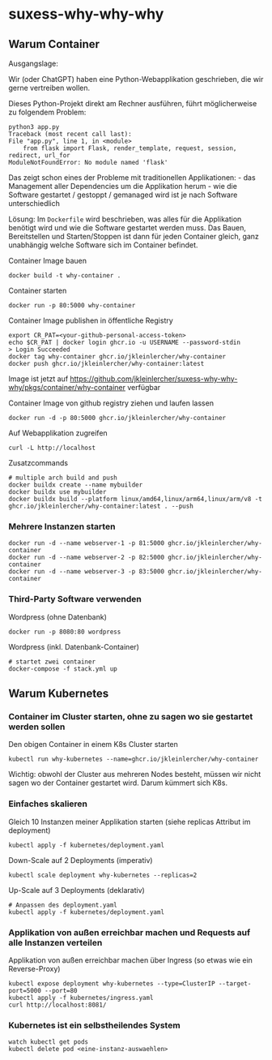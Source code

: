 # suxess-why-why-why

## Warum Container

Ausgangslage:

Wir (oder ChatGPT) haben eine Python-Webapplikation geschrieben, die wir gerne vertreiben wollen.

Dieses Python-Projekt direkt am Rechner ausführen, führt möglicherweise zu folgendem Problem:

    python3 app.py
    Traceback (most recent call last):
    File "app.py", line 1, in <module>
        from flask import Flask, render_template, request, session, redirect, url_for
    ModuleNotFoundError: No module named 'flask'

Das zeigt schon eines der Probleme mit traditionellen Applikationen:
    - das Management aller Dependencies um die Applikation herum
    - wie die Software gestartet / gestoppt / gemanaged wird ist je nach Software unterschiedlich

Lösung: Im `Dockerfile` wird beschrieben, was alles für die Applikation benötigt wird und wie die Software gestartet werden muss.
Das Bauen, Bereitstellen und Starten/Stoppen ist dann für jeden Container gleich, ganz unabhängig welche Software sich im Container befindet.

Container Image bauen

    docker build -t why-container .

Container starten

    docker run -p 80:5000 why-container

Container Image publishen in öffentliche Registry

    export CR_PAT=<your-github-personal-access-token>
    echo $CR_PAT | docker login ghcr.io -u USERNAME --password-stdin
    > Login Succeeded
    docker tag why-container ghcr.io/jkleinlercher/why-container
    docker push ghcr.io/jkleinlercher/why-container:latest

Image ist jetzt auf https://github.com/jkleinlercher/suxess-why-why-why/pkgs/container/why-container verfügbar  

Container Image von github registry ziehen und laufen lassen

    docker run -d -p 80:5000 ghcr.io/jkleinlercher/why-container

Auf Webapplikation zugreifen

    curl -L http://localhost

Zusatzcommands

    # multiple arch build and push
    docker buildx create --name mybuilder
    docker buildx use mybuilder
    docker buildx build --platform linux/amd64,linux/arm64,linux/arm/v8 -t ghcr.io/jkleinlercher/why-container:latest . --push

### Mehrere Instanzen starten

    docker run -d --name webserver-1 -p 81:5000 ghcr.io/jkleinlercher/why-container
    docker run -d --name webserver-2 -p 82:5000 ghcr.io/jkleinlercher/why-container
    docker run -d --name webserver-3 -p 83:5000 ghcr.io/jkleinlercher/why-container

### Third-Party Software verwenden

Wordpress (ohne Datenbank)

    docker run -p 8080:80 wordpress

Wordpress (inkl. Datenbank-Container)

    # startet zwei container 
    docker-compose -f stack.yml up


## Warum Kubernetes

### Container im Cluster starten, ohne zu sagen wo sie gestartet werden sollen

Den obigen Container in einem K8s Cluster starten

    kubectl run why-kubernetes --name=ghcr.io/jkleinlercher/why-container

Wichtig: obwohl der Cluster aus mehreren Nodes besteht, müssen wir nicht sagen wo der Container gestartet wird. Darum kümmert sich K8s.

### Einfaches skalieren

Gleich 10 Instanzen meiner Applikation starten (siehe replicas Attribut im deployment)

    kubectl apply -f kubernetes/deployment.yaml

Down-Scale auf 2 Deployments (imperativ)

    kubectl scale deployment why-kubernetes --replicas=2

Up-Scale auf 3 Deployments (deklarativ)

    # Anpassen des deployment.yaml
    kubectl apply -f kubernetes/deployment.yaml

### Applikation von außen erreichbar machen und Requests auf alle Instanzen verteilen

Applikation von außen erreichbar machen über Ingress (so etwas wie ein Reverse-Proxy)

    kubectl expose deployment why-kubernetes --type=ClusterIP --target-port=5000 --port=80
    kubectl apply -f kubernetes/ingress.yaml
    curl http://localhost:8081/

### Kubernetes ist ein selbstheilendes System

    watch kubectl get pods
    kubectl delete pod <eine-instanz-auswaehlen>
